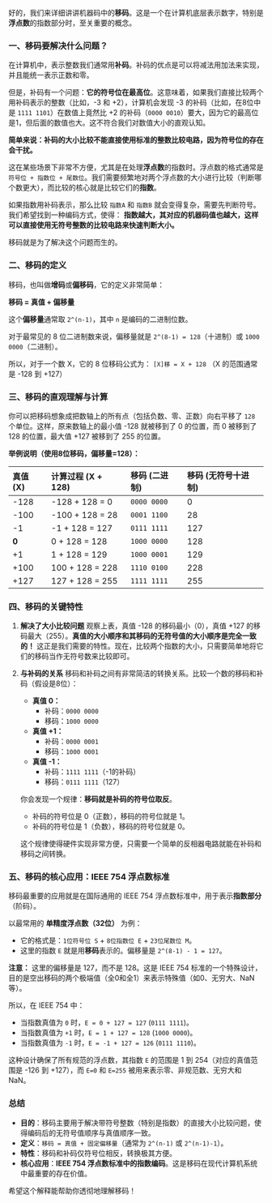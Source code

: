 好的，我们来详细讲讲机器码中的**移码**。这是一个在计算机底层表示数字，特别是**浮点数**的指数部分时，至关重要的概念。

### 一、移码要解决什么问题？

在计算机中，表示整数我们通常用**补码**。补码的优点是可以将减法用加法来实现，并且能统一表示正数和零。

但是，补码有一个问题：**它的符号位在最高位**。这意味着，如果我们直接比较两个用补码表示的整数（比如，-3 和 +2），计算机会发现 -3 的补码（比如，在8位中是 `1111 1101`）在数值上竟然比 +2 的补码（`0000 0010`）要大，因为它的最高位是1，但后面的数值也大。这不符合我们对数值大小的直观认知。

**简单来说：补码的大小比较不能直接使用标准的整数比较电路，因为符号位的存在会干扰。**

这在某些场景下非常不方便，尤其是在处理**浮点数**的指数时。浮点数的格式通常是 `符号位 + 指数位 + 尾数位`。我们需要频繁地对两个浮点数的大小进行比较（判断哪个数更大），而比较的核心就是比较它们的**指数**。

如果指数用补码表示，那么比较 `指数A` 和 `指数B` 就会变得复杂，需要先判断符号。我们希望找到一种编码方式，使得：
**指数越大，其对应的机器码值也越大，这样可以直接使用无符号整数的比较电路来快速判断大小。**

移码就是为了解决这个问题而生的。

### 二、移码的定义

移码，也叫做**增码**或**偏移码**，它的定义非常简单：

**移码 = 真值 + 偏移量**

这个**偏移量**通常取 `2^(n-1)`，其中 `n` 是编码的二进制位数。

对于最常见的 8 位二进制数来说，偏移量就是 `2^(8-1) = 128`（十进制）或 `1000 0000`（二进制）。

所以，对于一个数 X，它的 8 位移码公式为：
`[X]移 = X + 128` （X 的范围通常是 -128 到 +127）

### 三、移码的直观理解与计算

你可以把移码想象成把数轴上的所有点（包括负数、零、正数）向右平移了 `128` 个单位。这样，原来数轴上的最小值 -128 就被移到了 0 的位置，而 0 被移到了 128 的位置，最大值 +127 被移到了 255 的位置。

**举例说明（使用8位移码，偏移量=128）：**

| 真值 (X) | 计算过程 (X + 128) | 移码 (二进制) | 移码 (无符号十进制) |
| :--- | :--- | :--- | :--- |
| -128 | -128 + 128 = 0 | `0000 0000` | 0 |
| -100 | -100 + 128 = 28 | `0001 1100` | 28 |
| -1 | -1 + 128 = 127 | `0111 1111` | 127 |
| **0** | 0 + 128 = 128 | `1000 0000` | 128 |
| +1 | 1 + 128 = 129 | `1000 0001` | 129 |
| +100 | 100 + 128 = 228 | `1110 0100` | 228 |
| +127 | 127 + 128 = 255 | `1111 1111` | 255 |

### 四、移码的关键特性

1.  **解决了大小比较问题**
    观察上表，真值 -128 的移码最小（0），真值 +127 的移码最大（255）。**真值的大小顺序和其移码的无符号值的大小顺序是完全一致的！** 这正是我们需要的特性。现在，比较两个指数的大小，只需要简单地将它们的移码当作无符号数来比较即可。

2.  **与补码的关系**
    移码和补码之间有非常简洁的转换关系。比较一个数的移码和补码（假设是8位）：
    - **真值 0：**
        - 补码：`0000 0000`
        - 移码：`1000 0000`
    - **真值 +1：**
        - 补码：`0000 0001`
        - 移码：`1000 0001`
    - **真值 -1：**
        - 补码：`1111 1111`（-1的补码）
        - 移码：`0111 1111`（127）

    你会发现一个规律：**移码就是补码的符号位取反**。
    - 补码的符号位是 0（正数），移码的符号位就是 1。
    - 补码的符号位是 1（负数），移码的符号位就是 0。

    这个规律使得硬件实现非常方便，只需要一个简单的反相器电路就能在补码和移码之间转换。

### 五、移码的核心应用：IEEE 754 浮点数标准

移码最重要的应用就是在国际通用的 IEEE 754 浮点数标准中，用于表示**指数部分**（阶码）。

以最常用的 **单精度浮点数（32位）** 为例：
- 它的格式是：`1位符号位 S` + `8位指数位 E` + `23位尾数位 M`。
- 这里的指数 `E` 就是用**移码**表示的。偏移量是 `2^(8-1) - 1 = 127`。

**注意：** 这里的偏移量是 127，而不是 128。这是 IEEE 754 标准的一个特殊设计，目的是空出移码的两个极端值（全0和全1）来表示特殊值（如0、无穷大、NaN等）。

所以，在 IEEE 754 中：
- 当指数真值为 `0` 时，`E = 0 + 127 = 127` (`0111 1111`)。
- 当指数真值为 `+1` 时，`E = 1 + 127 = 128` (`1000 0000`)。
- 当指数真值为 `-1` 时，`E = -1 + 127 = 126` (`0111 1110`)。

这种设计确保了所有规范的浮点数，其指数 `E` 的范围是 1 到 254（对应的真值范围是 -126 到 +127），而 `E=0` 和 `E=255` 被用来表示零、非规范数、无穷大和 NaN。

### 总结

- **目的**：移码主要用于解决带符号整数（特别是指数）的直接大小比较问题，使得编码后的无符号值顺序与真值顺序一致。
- **定义**：`移码 = 真值 + 固定偏移量`（通常为 `2^(n-1)` 或 `2^(n-1)-1`）。
- **特性**：移码和补码仅符号位相反，转换极其方便。
- **核心应用**：**IEEE 754 浮点数标准中的指数编码**。这是移码在现代计算机系统中最重要的存在价值。

希望这个解释能帮助你透彻地理解移码！